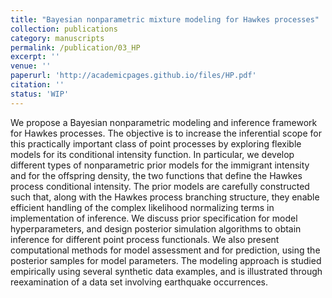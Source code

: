 ```yaml
---
title: "Bayesian nonparametric mixture modeling for Hawkes processes"
collection: publications
category: manuscripts
permalink: /publication/03_HP
excerpt: ''
venue: ''
paperurl: 'http://academicpages.github.io/files/HP.pdf'
citation: ''
status: 'WIP'
---
```


We propose a Bayesian nonparametric modeling and inference framework for Hawkes processes. The objective is to increase the inferential scope for this practically important class of point processes by exploring flexible models for its conditional intensity function. In particular, we develop different types of nonparametric prior models for the immigrant intensity and for the offspring density, the two functions that define the Hawkes process conditional intensity. The prior models are carefully constructed such that, along with the Hawkes process branching structure, they enable efficient handling of the complex likelihood normalizing terms in implementation of inference. We discuss prior specification for model hyperparameters, and design posterior simulation algorithms to obtain inference for different point process functionals. We also present computational methods for model assessment and for prediction, using the posterior samples for model parameters. The modeling approach is studied empirically using several synthetic data examples, and is illustrated through reexamination of a data set involving earthquake occurrences.
